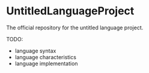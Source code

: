 # UntitledLanguageProject
The official repository for the untitled language project.

TODO:
* language syntax
* language characteristics
* language implementation 
